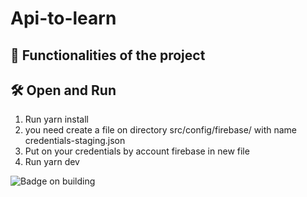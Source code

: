 # Api-to-learn

## :hammer: Functionalities of the project

## 🛠️ Open and Run

1. Run yarn install
2. you need create a file on directory src/config/firebase/ with name credentials-staging.json
3. Put on your credentials by account firebase in new file
4. Run yarn dev

![Badge on building](http://img.shields.io/static/v1?label=STATUS&message=EM%20DESENVOLVIMENTO&color=GREEN&style=for-the-badge)
